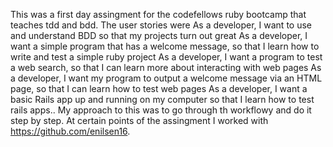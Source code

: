 This was a first day assingment for the codefellows ruby bootcamp that teaches tdd and bdd. The user stories were As a developer, I want to use and understand BDD so that my projects turn out great
As a developer, I want a simple program that has a welcome message, so that I learn how to write and test a simple ruby project
As a developer, I want a program to test a web search, so that I can learn more about interacting with web pages
As a developer, I want my program to output a welcome message via an HTML page, so that I can learn how to test web pages
As a developer, I want a basic Rails app up and running on my computer so that I learn how to test rails apps..
My approach to this was to go through th workflowy and do it step by step. At certain points of the assingment I worked with https://github.com/enilsen16.